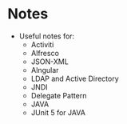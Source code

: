 # Notes

* Useful notes for:
  * Activiti
  * Alfresco
  * JSON-XML
  * Alngular   
  * LDAP and Active Directory
  * JNDI
  * Delegate Pattern
  * JAVA
  * JUnit 5 for JAVA
 
